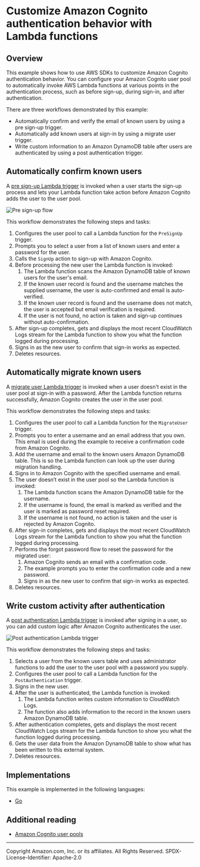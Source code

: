 # Customize Amazon Cognito authentication behavior with Lambda functions

## Overview

This example shows how to use AWS SDKs to customize Amazon Cognito authentication behavior. You can configure
your Amazon Cognito user pool to automatically invoke AWS Lambda functions at various points in the authentication
process, such as before sign-up, during sign-in, and after authentication.

There are three workflows demonstrated by this example:

* Automatically confirm and verify the email of known users by using a pre sign-up trigger.
* Automatically add known users at sign-in by using a migrate user trigger.
* Write custom information to an Amazon DynamoDB table after users are authenticated by using a post authentication trigger.

## Automatically confirm known users

A [pre sign-up Lambda trigger](https://docs.aws.amazon.com/cognito/latest/developerguide/user-pool-lambda-pre-sign-up.html)
is invoked when a user starts the sign-up process and lets your Lambda function
take action before Amazon Cognito adds the user to the user pool.

 ![Pre sign-up flow](resources/lambda-pre-sign-up-1.png)

This workflow demonstrates the following steps and tasks:

1. Configures the user pool to call a Lambda function for the `PreSignUp` trigger.
2. Prompts you to select a user from a list of known users and enter a password for the user.
3. Calls the `SignUp` action to sign-up with Amazon Cognito.
4. Before processing the new user the Lambda function is invoked:
   1. The Lambda function scans the Amazon DynamoDB table of known users for the user's email.
   2. If the known user record is found and the username matches the supplied username,
     the user is auto-confirmed and email is auto-verified.
   3. If the known user record is found and the username does not match, the user is accepted
     but email verification is required.
   4. If the user is not found, no action is taken and sign-up continues without auto-confirmation.
5. After sign-up completes, gets and displays the most recent CloudWatch Logs stream for the
  Lambda function to show you what the function logged during processing.
6. Signs in as the new user to confirm that sign-in works as expected.
7. Deletes resources.

## Automatically migrate known users

A [migrate user Lambda trigger](https://docs.aws.amazon.com/cognito/latest/developerguide/user-pool-lambda-migrate-user.html)
is invoked when a user doesn't exist in the user pool at sign-in with a password.
After the Lambda function returns successfully, Amazon Cognito creates the user in the user pool.

This workflow demonstrates the following steps and tasks:

1. Configures the user pool to call a Lambda function for the `MigrateUser` trigger.
2. Prompts you to enter a username and an email address that you own. This email is used during the
  example to receive a confirmation code from Amazon Cognito.
3. Add the username and email to the known users Amazon DynamoDB table. This is so the Lambda
  function can look up the user during migration handling.
4. Signs in to Amazon Cognito with the specified username and email.
5. The user doesn’t exist in the user pool so the Lambda function is invoked:
   1. The Lambda function scans the Amazon DynamoDB table for the username.
   2. If the username is found, the email is marked as verified and the user is marked as
     password reset required.
   3. If the username is not found, no action is taken and the user is rejected by Amazon Cognito.
6. After sign-in completes, gets and displays the most recent CloudWatch Logs stream for the
  Lambda function to show you what the function logged during processing.
7. Performs the forgot password flow to reset the password for the migrated user:
    1. Amazon Cognito sends an email with a confirmation code.
    2. The example prompts you to enter the confirmation code and a new password.
    3. Signs in as the new user to confirm that sign-in works as expected.
8. Deletes resources.

## Write custom activity after authentication

A [post authentication Lambda trigger](https://docs.aws.amazon.com/cognito/latest/developerguide/user-pool-lambda-post-authentication.html)
is invoked after signing in a user, so you can add custom logic after Amazon Cognito authenticates the user.

![Post authentication Lambda trigger](resources/lambda-post-authentication-1.png)

This workflow demonstrates the following steps and tasks:

1. Selects a user from the known users table and uses administrator functions to add the
  user to the user pool with a password you supply.
2. Configures the user pool to call a Lambda function for the `PostAuthentication` trigger.
3. Signs in the new user.
4. After the user is authenticated, the Lambda function is invoked:
   1. The Lambda function writes custom information to CloudWatch Logs.
   2. The function also adds information to the record in the known users Amazon DynamoDB table.
5. After authentication completes, gets and displays the most recent CloudWatch Logs stream for the
  Lambda function to show you what the function logged during processing.
6. Gets the user data from the Amazon DynamoDB table to show what has been written to this external system.
7. Deletes resources.

## Implementations

This example is implemented in the following languages:

- [Go](../../gov2/workflows/user_pools_and_lambda_triggers/README.md)

## Additional reading

- [Amazon Cognito user pools](https://docs.aws.amazon.com/cognito/latest/developerguide/cognito-user-identity-pools.html)

---

Copyright Amazon.com, Inc. or its affiliates. All Rights Reserved. SPDX-License-Identifier: Apache-2.0
